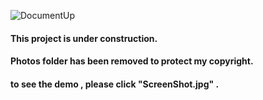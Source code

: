 ﻿![DocumentUp](http://mostafarahmati.ir/my%20git/under-construction.jpg)
#### This project is under construction.
#### Photos folder has been removed to protect my copyright.
#### to see the demo , please click "ScreenShot.jpg" .
